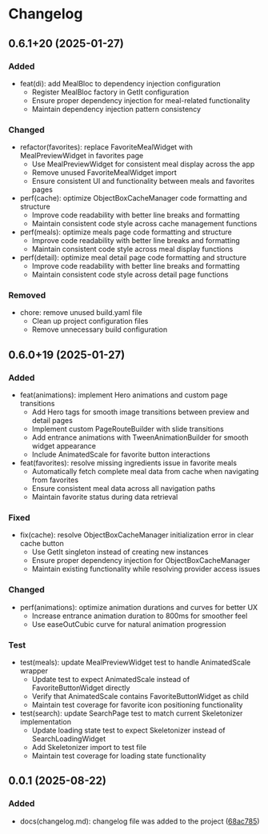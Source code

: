 # Changelog

## 0.6.1+20 (2025-01-27)

### Added
- feat(di): add MealBloc to dependency injection configuration
  - Register MealBloc factory in GetIt configuration
  - Ensure proper dependency injection for meal-related functionality
  - Maintain dependency injection pattern consistency

### Changed
- refactor(favorites): replace FavoriteMealWidget with MealPreviewWidget in favorites page
  - Use MealPreviewWidget for consistent meal display across the app
  - Remove unused FavoriteMealWidget import
  - Ensure consistent UI and functionality between meals and favorites pages
- perf(cache): optimize ObjectBoxCacheManager code formatting and structure
  - Improve code readability with better line breaks and formatting
  - Maintain consistent code style across cache management functions
- perf(meals): optimize meals page code formatting and structure
  - Improve code readability with better line breaks and formatting
  - Maintain consistent code style across meal display functions
- perf(detail): optimize meal detail page code formatting and structure
  - Improve code readability with better line breaks and formatting
  - Maintain consistent code style across detail page functions

### Removed
- chore: remove unused build.yaml file
  - Clean up project configuration files
  - Remove unnecessary build configuration

## 0.6.0+19 (2025-01-27)

### Added
- feat(animations): implement Hero animations and custom page transitions
  - Add Hero tags for smooth image transitions between preview and detail pages
  - Implement custom PageRouteBuilder with slide transitions
  - Add entrance animations with TweenAnimationBuilder for smooth widget appearance
  - Include AnimatedScale for favorite button interactions
- feat(favorites): resolve missing ingredients issue in favorite meals
  - Automatically fetch complete meal data from cache when navigating from favorites
  - Ensure consistent meal data across all navigation paths
  - Maintain favorite status during data retrieval

### Fixed
- fix(cache): resolve ObjectBoxCacheManager initialization error in clear cache button
  - Use GetIt singleton instead of creating new instances
  - Ensure proper dependency injection for ObjectBoxCacheManager
  - Maintain existing functionality while resolving provider access issues

### Changed
- perf(animations): optimize animation durations and curves for better UX
  - Increase entrance animation duration to 800ms for smoother feel
  - Use easeOutCubic curve for natural animation progression

### Test
- test(meals): update MealPreviewWidget test to handle AnimatedScale wrapper
  - Update test to expect AnimatedScale instead of FavoriteButtonWidget directly
  - Verify that AnimatedScale contains FavoriteButtonWidget as child
  - Maintain test coverage for favorite icon positioning functionality
- test(search): update SearchPage test to match current Skeletonizer implementation
  - Update loading state test to expect Skeletonizer instead of SearchLoadingWidget
  - Add Skeletonizer import to test file
  - Maintain test coverage for loading state functionality

## 0.0.1 (2025-08-22)

### Added
- docs(changelog.md): changelog file was added to the project ([68ac785](https://github.com/Lac78534fb38311606eee1b960920a4bff13204))
